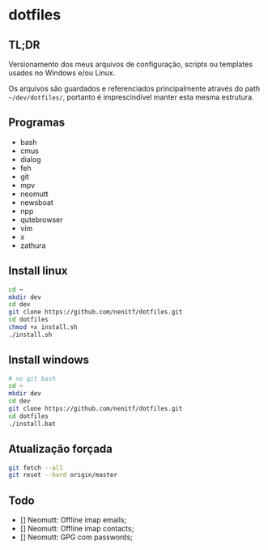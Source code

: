# dotfiles
## TL;DR
Versionamento dos meus arquivos de configuração, scripts ou templates usados no Windows e/ou Linux.

Os arquivos são guardados e referenciados principalmente através do path ``~/dev/dotfiles/``, portanto é imprescindível manter esta mesma estrutura.

## Programas
* bash
* cmus
* dialog
* feh
* git
* mpv
* neomutt
* newsboat
* npp
* qutebrowser
* vim
* x
* zathura

## Install linux
 
```bash
cd ~
mkdir dev
cd dev
git clone https://github.com/nenitf/dotfiles.git
cd dotfiles
chmod +x install.sh
./install.sh
```

## Install windows
 <!-- Inserir tutorial de configuração windows -->
```bash
# no git bash
cd ~
mkdir dev
cd dev
git clone https://github.com/nenitf/dotfiles.git
cd dotfiles
./install.bat
```

## Atualização forçada

```bash
git fetch --all
git reset --hard origin/master
```

## Todo
* [] Neomutt: Offline imap emails;
* [] Neomutt: Offline imap contacts;
* [] Neomutt: GPG com passwords;
